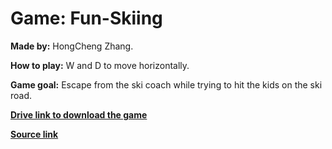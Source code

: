 # Game: Fun-Skiing

**Made by:** HongCheng Zhang. 

**How to play:** 
W and D to move horizontally. 

**Game goal:**
Escape from the ski coach while trying to hit the kids on the ski road.  

[**Drive link to download the game**](https://drive.google.com/drive/folders/1hHBbMVROOUAyGk7ersBmx-UYUVfuosNG?usp=sharing)
 
[**Source link**](https://github.com/Zhang-Ale/Fun-Skiing/tree/main/FunSkiing)



